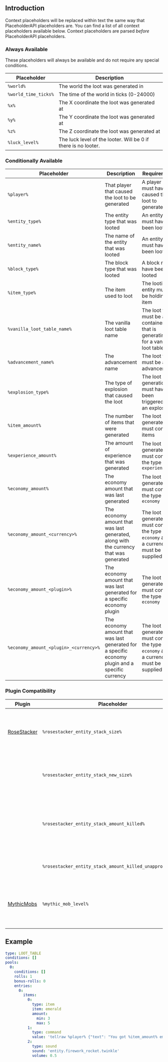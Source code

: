 ## Introduction
Context placeholders will be replaced within text the same way that PlaceholderAPI placeholders are.  You can find a list of all context placeholders available below.  Context placeholders are parsed _before_ PlaceholderAPI placeholders.

### Always Available
These placeholders will always be available and do not require any special conditions.

| Placeholder | Description |
| --- | --- |
| `%world%` | The world the loot was generated in |
| `%world_time_ticks%` | The time of the world in ticks (0-24000) |
| `%x%` | The X coordinate the loot was generated at |
| `%y%` | The Y coordinate the loot was generated at |
| `%z%` | The Z coordinate the loot was generated at |
| `%luck_level%` | The luck level of the looter.  Will be 0 if there is no looter. |

### Conditionally Available

| Placeholder | Description | Requirement |
| --- | --- | --- |
| `%player%` | That player that caused the loot to be generated | A player must have caused the loot to generate |
| `%entity_type%` | The entity type that was looted | An entity must have been looted |
| `%entity_name%` | The name of the entity that was looted | An entity must have been looted |
| `%block_type%` | The block type that was looted | A block must have been looted |
| `%item_type%` | The item used to loot | The looting entity must be holding an item |
| `%vanilla_loot_table_name%` | The vanilla loot table name | The loot type must be a container that is generating for a vanilla loot table |
| `%advancement_name%` | The advancement name | The loot type must be an advancement |
| `%explosion_type%` | The type of explosion that caused the loot | The loot generation must have been triggered by an explosion |
| `%item_amount%` | The number of items that were generated | The loot generated must contain items |
| `%experience_amount%` | The amount of experience that was generated | The loot generated must contain the type `experience` |
| `%economy_amount%` | The economy amount that was last generated | The loot generated must contain the type `economy` |
| `%economy_amount_<currency>%` | The economy amount that was last generated, along with the currency that was generated | The loot generated must contain the type `economy` and a currency must be supplied |
| `%economy_amount_<plugin>%` | The economy amount that was last generated for a specific economy plugin | The loot generated must contain the type `economy` |
| `%economy_amount_<plugin>_<currency>%` | The economy amount that was last generated for a specific economy plugin and a specific currency | The loot generated must contain the type `economy` and a currency must be supplied |

### Plugin Compatibility
| Plugin | Placeholder | Description | Requirement |
| --- | --- | --- | --- |
| [RoseStacker](https://www.spigotmc.org/resources/82729/) | `%rosestacker_entity_stack_size%` | The original number of entities in the stack | Must have `trigger-death-event-for-entire-stack-kill` disabled in RoseStacker's config.yml |
|  | `%rosestacker_entity_stack_new_size%` | The remaining number of entities in the stack after some are killed | Same as above |
|  | `%rosestacker_entity_stack_amount_killed%` | The number of entities in the stack that are killed, limited by RoseStacker's loot approximation settings | Same as above |
|  | `%rosestacker_entity_stack_amount_killed_unapproximated%` | The number of entities in the stack that were killed | Same as above |
| [MythicMobs](https://www.spigotmc.org/resources/5702/) | `%mythic_mob_level%` | The level of the Mythic Mob | The `mythicmobs-type` or `mythicmobs-entity` condition must be used first |

## Example
```yaml
type: LOOT_TABLE
conditions: []
pools:
  0:
    conditions: []
    rolls: 1
    bonus-rolls: 0
    entries:
      0:
        items:
          0:
            type: item
            item: emerald
            amount:
              min: 3
              max: 5
          1:
            type: command
            value: 'tellraw %player% {"text": "You got %item_amount% emeralds!","color":"yellow"}'
          2:
            type: sound
            sound: 'entity.firework_rocket.twinkle'
            volume: 0.5
```